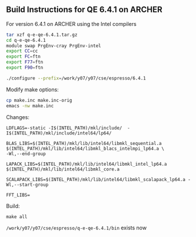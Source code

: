 Build Instructions for QE 6.4.1 on ARCHER
-----------------------------------------

For version 6.4.1 on ARCHER using the Intel compilers

```bash
tar xzf q-e-qe-6.4.1.tar.gz
cd q-e-qe-6.4.1
module swap PrgEnv-cray PrgEnv-intel
export CC=cc
export FC=ftn
export F77=ftn
export F90=ftn

./configure --prefix=/work/y07/y07/cse/espresso/6.4.1
```

Modify make options:

```bash
cp make.inc make.inc-orig
emacs -nw make.inc
```

Changes:

```
LDFLAGS=-static -I$(INTEL_PATH)/mkl/include/  -I$(INTEL_PATH)/mkl/include/intel64/lp64/

BLAS_LIBS=$(INTEL_PATH)/mkl/lib/intel64/libmkl_sequential.a $(INTEL_PATH)/mkl/lib/intel64/libmkl_blacs_intelmpi_lp64.a \
-Wl,--end-group

LAPACK_LIBS=$(INTEL_PATH)/mkl/lib/intel64/libmkl_intel_lp64.a $(INTEL_PATH)/mkl/lib/intel64/libmkl_core.a

SCALAPACK_LIBS=$(INTEL_PATH)/mkl/lib/intel64/libmkl_scalapack_lp64.a -Wl,--start-group

FFT_LIBS=
```

Build:

```
make all
```

`/work/y07/y07/cse/espresso/q-e-qe-6.4.1/bin` exists now


